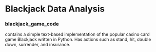 # Blackjack Data Analysis

### blackjack_game_code
contains a simple text-based implementation of the popular casino card game Blackjack written in Python. Has actions such as stand, hit, double down, surrender, and insurance.

